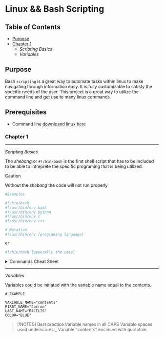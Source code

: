 # Linux && Bash Scripting

## Table of Contents

* [Purpose](#purpose)
* [Chapter 1](#chapter-1)
  * _Scripting Basics_
  * _Variables_
## Purpose
Bash `scripting` is a great way to automate tasks within linux to make navigating through information easy. It is fully customizable to satisfy the specific needs of the user. This project is a great way to utilize the command line and get use to many linux commands.

## Prerequisites
* Command line [downloand linux here](https://ubuntu.com/desktop/wsl)

### Chapter 1 
---
_Scripting Basics_

The _shebang_ or `#!/bin/bash` is the first shell script that has to be included to be able to intreprete the specific programing that is being utilized.

> [!CAUTION]
> Without the _shebang_ the code will not run properly


```bash
#Examples

#!/bin/bash
#!/usr/bin/env bash
#!/usr/bin/env python
#!/usr/bin/env c
#!/usr/bin/env c++

# Notation
#!/usr/bin/env [programing language]

or

#!/bin/bash [generally the case]
```

<details>

<summary>Commands Cheat Sheet</summary>

| Commands | Description           |
|----------|-----------
| echo     | to display output                             
| cd       | to change directories
| ls       | to list contents in directory
| chmod    |
| grep     |
| awk      |
| sort     |
| find     |
| 

</details>

---

_Variables_

Variables could be initiated with the variable name equal to the contents. 

```
# EXAMPLE

VARIABLE_NAME="contents"
FIRST_NAME="Jarron"
LAST_NAME="RACELIS"
COLOR="BLUE"
```

> [!NOTES]
> Best practice 
> Variable names in all CAPS
> Variable spaces used underscores _
> Variable "contents" enclosed with quotation

